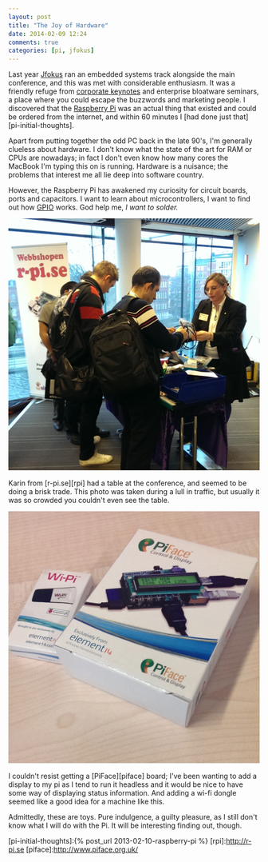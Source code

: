 ```yaml
---
layout: post
title: "The Joy of Hardware"
date: 2014-02-09 12:24
comments: true
categories: [pi, jfokus]
---
```


Last year [Jfokus][jf] ran an embedded systems track alongside the
main conference, and this was met with considerable enthusiasm. It was
a friendly refuge from [corporate keynotes][oracle] and enterprise
bloatware seminars, a place where you could escape the buzzwords and
marketing people. I discovered that the [Raspberry Pi][pi] was an
actual thing that existed and could be ordered from the internet, and
within 60 minutes I [had done just that][pi-initial-thoughts].

Apart from putting together the odd PC back in the late 90's, I'm
generally clueless about hardware. I don't know what the state of the
art for RAM or CPUs are nowadays; in fact I don't even know how many
cores the MacBook I'm typing this on is running. Hardware is a
nuisance; the problems that interest me all lie deep into software
country.

However, the Raspberry Pi has awakened my curiosity for circuit
boards, ports and capacitors. I want to learn about microcontrollers,
I want to find out how [GPIO][gpio] works. God help me, *I want to
solder.*

![](/media/images/jfokus2014-1.jpg)

Karin from [r-pi.se][rpi] had a table at the conference, and seemed to
be doing a brisk trade. This photo was taken during a lull in traffic,
but usually it was so crowded you couldn't even see the table. 

![](/media/images/piface.jpg)

I couldn't resist getting a [PiFace][piface] board; I've been wanting
to add a display to my pi as I tend to run it headless and it would be
nice to have some way of displaying status information. And adding a
wi-fi dongle seemed like a good idea for a machine like this.

Admittedly, these are toys. Pure indulgence, a guilty pleasure, as I
still don't know what I will do with the Pi. It will be interesting
finding out, though.

[jf]:http://jfokus.se
[gpio]:http://en.wikipedia.org/wiki/General-purpose_input/output
[oracle]:http://oracle.com
[pi]:http://en.wikipedia.org/wiki/Raspberry_Pi
[pi-initial-thoughts]:{% post_url 2013-02-10-raspberry-pi %}
[rpi]:http://r-pi.se
[piface]:http://www.piface.org.uk/
